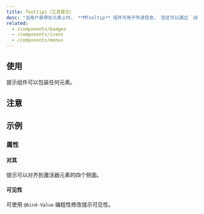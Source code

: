 ```yaml
---
title: Tooltips（工具提示）
desc: "当用户悬停在元素上时， **MTooltip** 组件可用于传递信息。 您还可以通过 `@bind-Value` 来控制提示的显示。 当激活时，提示将显示用于标识元素的文本，例如其功能的描述。"
related:
  - /components/badges
  - /components/icons
  - /components/menus
---
```


## 使用

提示组件可以包装任何元素。

<tooltips-usage></tooltips-usage>

## 注意

<app-alert type="info" content="为了正确定位 **MTooltip**，需要一个位置支撑(`Top` | `Bottom` | `Left` | `Right`)。"></app-alert>

## 示例

### 属性

#### 对其

提示可以对齐到激活器元素的四个侧面。

<masa-example file="Examples.components.tooltips.Alignment"></masa-example>

#### 可见性

可使用 `@bind-Value` 编程性修改提示可见性。

<masa-example file="Examples.components.tooltips.Visibility"></masa-example>